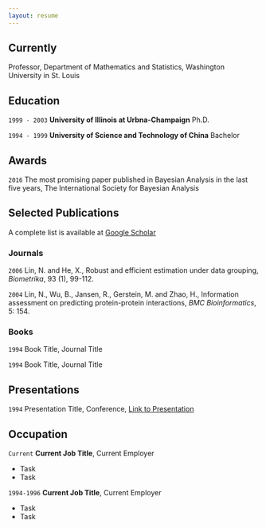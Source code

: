 ```yaml
---
layout: resume
---
```

## Currently

Professor, Department of Mathematics and Statistics, Washington University in St. Louis

## Education

`1999 - 2003`
__University of Illinois at Urbna-Champaign__
Ph.D.

`1994 - 1999`
__University of Science and Technology of China__
Bachelor 

## Awards

`2016`
The most promising paper published in Bayesian Analysis in the last five years, The International Society for Bayesian Analysis

## Selected Publications

A complete list is available at [Google Scholar](https://scholar.google.com/citations?user=d4v56osAAAAJ&hl=en)

### Journals

`2006`
Lin, N. and He, X., Robust and efficient estimation under data grouping, *Biometrika*, 93 (1), 99-112.

`2004`
Lin, N., Wu, B., Jansen, R., Gerstein, M. and Zhao, H., Information assessment on predicting protein-protein interactions, *BMC Bioinformatics*, 5: 154.

### Books

`1994`
Book Title, Journal Title

`1994`
Book Title, Journal Title


## Presentations

`1994`
Presentation Title, Conference, <a href="https://MyWebsite.tld/presentation1">Link to Presentation</a>


## Occupation

`Current`
__Current Job Title__, Current Employer 

- Task
- Task

`1994-1996`
__Current Job Title__, Current Employer 

- Task
- Task



<!-- ### Footer

Last updated: Jan 2021 -->


